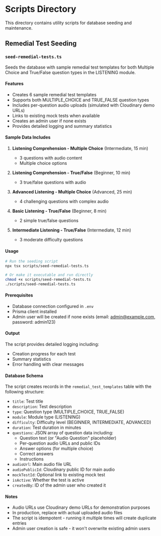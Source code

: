 # Scripts Directory

This directory contains utility scripts for database seeding and maintenance.

## Remedial Test Seeding

### `seed-remedial-tests.ts`

Seeds the database with sample remedial test templates for both Multiple Choice and True/False question types in the LISTENING module.

#### Features

- Creates 6 sample remedial test templates
- Supports both MULTIPLE_CHOICE and TRUE_FALSE question types
- Includes per-question audio uploads (simulated with Cloudinary demo URLs)
- Links to existing mock tests when available
- Creates an admin user if none exists
- Provides detailed logging and summary statistics

#### Sample Data Includes

1. **Listening Comprehension - Multiple Choice** (Intermediate, 15 min)
   - 3 questions with audio content
   - Multiple choice options

2. **Listening Comprehension - True/False** (Beginner, 10 min)
   - 3 true/false questions with audio

3. **Advanced Listening - Multiple Choice** (Advanced, 25 min)
   - 4 challenging questions with complex audio

4. **Basic Listening - True/False** (Beginner, 8 min)
   - 2 simple true/false questions

5. **Intermediate Listening - True/False** (Intermediate, 12 min)
   - 3 moderate difficulty questions

#### Usage

```bash
# Run the seeding script
npx tsx scripts/seed-remedial-tests.ts

# Or make it executable and run directly
chmod +x scripts/seed-remedial-tests.ts
./scripts/seed-remedial-tests.ts
```

#### Prerequisites

- Database connection configured in `.env`
- Prisma client installed
- Admin user will be created if none exists (email: admin@example.com, password: admin123)

#### Output

The script provides detailed logging including:
- Creation progress for each test
- Summary statistics
- Error handling with clear messages

#### Database Schema

The script creates records in the `remedial_test_templates` table with the following structure:

- `title`: Test title
- `description`: Test description
- `type`: Question type (MULTIPLE_CHOICE, TRUE_FALSE)
- `module`: Module type (LISTENING)
- `difficulty`: Difficulty level (BEGINNER, INTERMEDIATE, ADVANCED)
- `duration`: Test duration in minutes
- `questions`: JSON array of question data including:
  - Question text (or "Audio Question" placeholder)
  - Per-question audio URLs and public IDs
  - Answer options (for multiple choice)
  - Correct answers
  - Instructions
- `audioUrl`: Main audio file URL
- `audioPublicId`: Cloudinary public ID for main audio
- `mockTestId`: Optional link to existing mock test
- `isActive`: Whether the test is active
- `createdBy`: ID of the admin user who created it

#### Notes

- Audio URLs use Cloudinary demo URLs for demonstration purposes
- In production, replace with actual uploaded audio files
- The script is idempotent - running it multiple times will create duplicate entries
- Admin user creation is safe - it won't overwrite existing admin users